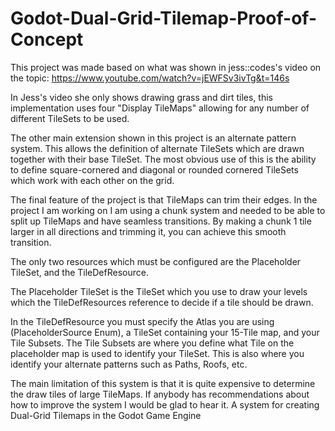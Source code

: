 # Godot-Dual-Grid-Tilemap-Proof-of-Concept
This project was made based on what was shown in jess::codes's video on the topic:
https://www.youtube.com/watch?v=jEWFSv3ivTg&t=146s

In Jess's video she only shows drawing grass and dirt tiles, this implementation uses four "Display TileMaps" allowing for any number of different TileSets to be used. 

The other main extension shown in this project is an alternate pattern system. This allows the definition of alternate TileSets which are drawn together with their base TileSet. The most obvious use of this is the ability to define square-cornered and diagonal or rounded cornered TileSets which work with each other on the grid. 

The final feature of the project is that TileMaps can trim their edges. In the project I am working on I am using a chunk system and needed to be able to split up TileMaps and have seamless transitions. By making a chunk 1 tile larger in all directions and trimming it, you can achieve this smooth transition. 

The only two resources which must be configured are the Placeholder TileSet, and the TileDefResource. 

The Placeholder TileSet is the TileSet which you use to draw your levels which the TileDefResources reference to decide if a tile should be drawn. 

In the TileDefResource you must specify the Atlas you are using (PlaceholderSource Enum), a TileSet containing your 15-Tile map, and your Tile Subsets. The Tile Subsets are where you define what Tile on the placeholder map is used to identify your TileSet. This is also where you identify your alternate patterns such as Paths, Roofs, etc. 

The main limitation of this system is that it is quite expensive to determine the draw tiles of large TileMaps. If anybody has recommendations about how to improve  the system I would be glad to hear it. 
A system for creating Dual-Grid Tilemaps in the Godot Game Engine
